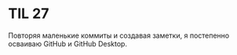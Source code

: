 # TIL 27

Повторяя маленькие коммиты и создавая заметки, я постепенно осваиваю GitHub и GitHub Desktop.
